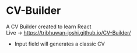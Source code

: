# CV-Builder
A CV Builder created to learn React  
Live -> https://tribhuwan-joshi.github.io/CV-Builder/
- Input field will generates a classic CV
